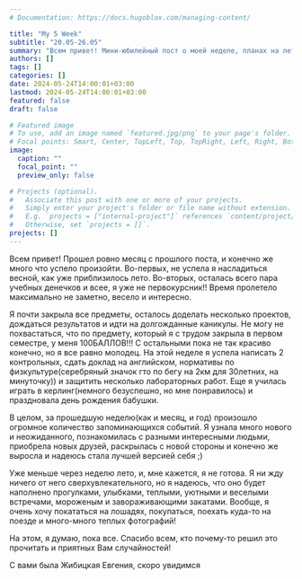 ```yaml
---
# Documentation: https://docs.hugoblox.com/managing-content/

title: "My 5 Week"
subtitle: "20.05-26.05"
summary: "Всем привет! Мини-юбилейный пост о моей неделе, планах на лето и небольших итогах года"
authors: []
tags: []
categories: []
date: 2024-05-24T14:00:01+03:00
lastmod: 2024-05-24T14:00:01+03:00
featured: false
draft: false

# Featured image
# To use, add an image named `featured.jpg/png` to your page's folder.
# Focal points: Smart, Center, TopLeft, Top, TopRight, Left, Right, BottomLeft, Bottom, BottomRight.
image:
  caption: ""
  focal_point: ""
  preview_only: false

# Projects (optional).
#   Associate this post with one or more of your projects.
#   Simply enter your project's folder or file name without extension.
#   E.g. `projects = ["internal-project"]` references `content/project/deep-learning/index.md`.
#   Otherwise, set `projects = []`.
projects: []
---
```


Всем привет! Прошел ровно месяц с прошлого поста, и конечно же много что успело произойти. Во-первых, не успела я насладиться весной, как уже приблизилось лето. Во-вторых, осталась всего пара учебных денечков и всее, я уже не первокурсник!! Время пролетело максимально не заметно, весело и интересно.

Я почти закрыла все предметы, осталось доделать несколько проектов, дождаться результатов и идти на долгожданные каникулы. Не могу не похвастаться, что по предмету, который я с трудом закрыла в первом семестре, у меня 100БАЛЛОВ!!! С остальными пока не так красиво конечно, но я все равно молодец. На этой неделе я успела написать 2 контрольных, сдать доклад на английском, нормативы по физкультуре(серебряный значок гто по бегу на 2км для 30летних, на минуточку)) и защитить несколько лабораторных работ. 
Еще я  училась играть в керлинг(немного безуспешно, но мне понравилось) и праздновала день рождения бабушки.

В целом, за прошедшую неделю(как и месяц, и год) произошло огромное количество запоминающихся событий. Я узнала много нового и неожиданного, познакомилась с разными интересными людьми, приобрела новых друзей, раскрылась с новой стороны и конечно же выросла и надеюсь стала лучшей версией себя ;)


Уже меньше через неделю лето, и, мне кажется, я не готова. Я ни жду ничего от него сверхувлекательного, но я надеюсь, что оно будет наполнено прогулками, улыбками, теплыми, уютными и веселыми встречами, мороженым и завораживающими закатами.
Вообще, я очень хочу покататься на лошадях, покупаться, поехать куда-то на поезде и много-много теплых фотографий!

На этом, я думаю, пока все. Спасибо всем, кто почему-то решил это прочитать и приятных Вам случайностей!

С вами была Жибицкая Евгения, скоро увидимся

